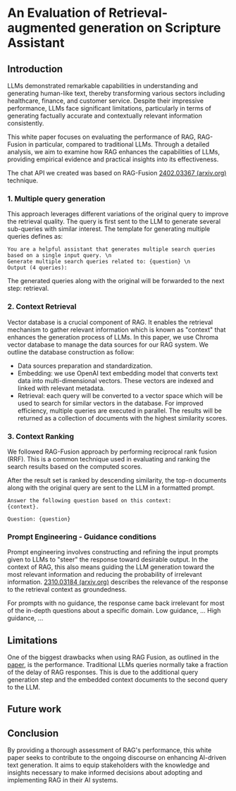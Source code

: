 # An Evaluation of Retrieval-augmented generation on Scripture Assistant

## Introduction
LLMs demonstrated remarkable capabilities in understanding and generating human-like text, thereby transforming various sectors including healthcare, finance, and customer service. Despite their impressive performance, LLMs face significant limitations, particularly in terms of generating factually accurate and contextually relevant information consistently.

This white paper focuses on evaluating the performance of RAG, RAG-Fusion in particular, compared to traditional LLMs. Through a detailed analysis, we aim to examine how RAG enhances the capabilities of LLMs, providing empirical evidence and practical insights into its effectiveness.

The chat API we created was based on RAG-Fusion [2402.03367 (arxiv.org)](https://arxiv.org/pdf/2402.03367) technique. 
<diagram>

### 1. Multiple query generation
This approach leverages different variations of the original query to improve the retrieval quality. The query is first sent to the LLM to generate several sub-queries with similar interest. The template for generating multiple queries defines as: 
```
You are a helpful assistant that generates multiple search queries based on a single input query. \n
Generate multiple search queries related to: {question} \n
Output (4 queries):
```
The generated queries along with the original will be forwarded to the next step: retrieval.

### 2. Context Retrieval
Vector database is a crucial component of RAG. It enables the retrieval mechanism to gather relevant information which is known as "context" that enhances the generation process of LLMs. In this paper, we use Chroma vector database to manage the data sources for our RAG system. We outline the database construction as follow:
- Data sources preparation and standardization.
- Embedding: we use OpenAI text embedding model that converts text data into multi-dimensional vectors. These vectors are indexed and linked with relevant metadata.
- Retrieval: each query will be converted to a vector space which will be used to search for similar vectors in the database. For improved efficiency, multiple queries are executed in parallel. The results will be returned as a collection of documents with the highest similarity scores.

### 3. Context Ranking
We followed RAG-Fusion approach by performing reciprocal rank fusion (RRF). This is a common technique used in evaluating and ranking the search results based on the computed scores.
<formula>

After the result set is ranked by descending similarity, the top-n documents along with the original query are sent to the LLM in a formatted prompt.
```
Answer the following question based on this context:    
{context}.

Question: {question}
```

### Prompt Engineering - Guidance conditions

Prompt engineering involves constructing and refining the input prompts given to LLMs to "steer" the response toward desirable output. In the context of RAG, this also means guiding the LLM generation toward the most relevant information and reducing the probability of irrelevant information. [2310.03184 (arxiv.org)](https://arxiv.org/pdf/2310.03184) describes the relevance of the response to the retrieval context as groundedness. 

For prompts with no guidance, the response came back irrelevant for most of the in-depth questions about a specific domain.
Low guidance, ...
High guidance, ...

## Limitations
One of the biggest drawbacks when using RAG Fusion, as outlined in the [paper](https://arxiv.org/pdf/2402.03367), is the performance. Traditional LLMs queries normally take a fraction of the delay of RAG responses. This is due to the additional query generation step and the embedded context documents to the second query to the LLM.

## Future work

## Conclusion
By providing a thorough assessment of RAG's performance, this white paper seeks to contribute to the ongoing discourse on enhancing AI-driven text generation. It aims to equip stakeholders with the knowledge and insights necessary to make informed decisions about adopting and implementing RAG in their AI systems.
